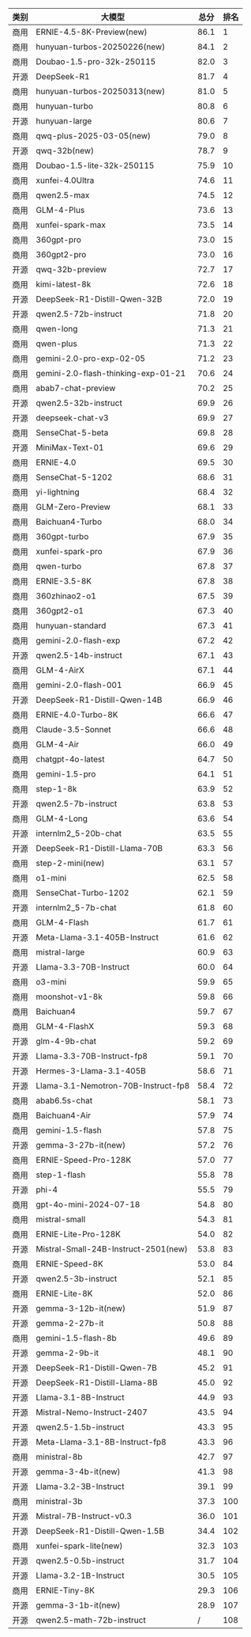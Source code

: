 
| 类别 | 大模型                         | 总分  | 排名 |
|-----|------------------------------|------|----|
|商用|ERNIE-4.5-8K-Preview(new)|86.1|1|
|商用|hunyuan-turbos-20250226(new)|84.1|2|
|商用|Doubao-1.5-pro-32k-250115|82.0|3|
|开源|DeepSeek-R1|81.7|4|
|商用|hunyuan-turbos-20250313(new)|81.0|5|
|商用|hunyuan-turbo|80.8|6|
|开源|hunyuan-large|80.6|7|
|商用|qwq-plus-2025-03-05(new)|79.0|8|
|开源|qwq-32b(new)|78.7|9|
|商用|Doubao-1.5-lite-32k-250115|75.9|10|
|商用|xunfei-4.0Ultra|74.6|11|
|商用|qwen2.5-max|74.5|12|
|商用|GLM-4-Plus|73.6|13|
|商用|xunfei-spark-max|73.5|14|
|商用|360gpt-pro|73.0|15|
|商用|360gpt2-pro|73.0|16|
|开源|qwq-32b-preview|72.7|17|
|商用|kimi-latest-8k|72.6|18|
|开源|DeepSeek-R1-Distill-Qwen-32B|72.0|19|
|开源|qwen2.5-72b-instruct|71.8|20|
|商用|qwen-long|71.3|21|
|商用|qwen-plus|71.3|22|
|商用|gemini-2.0-pro-exp-02-05|71.2|23|
|商用|gemini-2.0-flash-thinking-exp-01-21|70.6|24|
|商用|abab7-chat-preview|70.2|25|
|开源|qwen2.5-32b-instruct|69.9|26|
|开源|deepseek-chat-v3|69.9|27|
|商用|SenseChat-5-beta|69.8|28|
|开源|MiniMax-Text-01|69.6|29|
|商用|ERNIE-4.0|69.5|30|
|商用|SenseChat-5-1202|68.6|31|
|商用|yi-lightning|68.4|32|
|商用|GLM-Zero-Preview|68.1|33|
|商用|Baichuan4-Turbo|68.0|34|
|商用|360gpt-turbo|67.9|35|
|商用|xunfei-spark-pro|67.9|36|
|商用|qwen-turbo|67.8|37|
|商用|ERNIE-3.5-8K|67.8|38|
|商用|360zhinao2-o1|67.5|39|
|商用|360gpt2-o1|67.3|40|
|商用|hunyuan-standard|67.3|41|
|商用|gemini-2.0-flash-exp|67.2|42|
|开源|qwen2.5-14b-instruct|67.1|43|
|商用|GLM-4-AirX|67.1|44|
|商用|gemini-2.0-flash-001|66.9|45|
|开源|DeepSeek-R1-Distill-Qwen-14B|66.9|46|
|商用|ERNIE-4.0-Turbo-8K|66.6|47|
|商用|Claude-3.5-Sonnet|66.6|48|
|商用|GLM-4-Air|66.0|49|
|商用|chatgpt-4o-latest|64.7|50|
|商用|gemini-1.5-pro|64.1|51|
|商用|step-1-8k|63.9|52|
|开源|qwen2.5-7b-instruct|63.8|53|
|商用|GLM-4-Long|63.6|54|
|开源|internlm2_5-20b-chat|63.5|55|
|开源|DeepSeek-R1-Distill-Llama-70B|63.3|56|
|商用|step-2-mini(new)|63.1|57|
|商用|o1-mini|62.5|58|
|商用|SenseChat-Turbo-1202|62.1|59|
|开源|internlm2_5-7b-chat|61.8|60|
|商用|GLM-4-Flash|61.7|61|
|开源|Meta-Llama-3.1-405B-Instruct|61.6|62|
|商用|mistral-large|60.9|63|
|开源|Llama-3.3-70B-Instruct|60.0|64|
|商用|o3-mini|59.9|65|
|商用|moonshot-v1-8k|59.8|66|
|商用|Baichuan4|59.7|67|
|商用|GLM-4-FlashX|59.3|68|
|开源|glm-4-9b-chat|59.2|69|
|开源|Llama-3.3-70B-Instruct-fp8|59.1|70|
|开源|Hermes-3-Llama-3.1-405B|58.6|71|
|开源|Llama-3.1-Nemotron-70B-Instruct-fp8|58.4|72|
|商用|abab6.5s-chat|58.1|73|
|商用|Baichuan4-Air|57.9|74|
|商用|gemini-1.5-flash|57.8|75|
|开源|gemma-3-27b-it(new)|57.2|76|
|商用|ERNIE-Speed-Pro-128K|57.0|77|
|商用|step-1-flash|55.8|78|
|开源|phi-4|55.5|79|
|商用|gpt-4o-mini-2024-07-18|54.8|80|
|商用|mistral-small|54.3|81|
|商用|ERNIE-Lite-Pro-128K|54.0|82|
|开源|Mistral-Small-24B-Instruct-2501(new)|53.8|83|
|商用|ERNIE-Speed-8K|53.0|84|
|开源|qwen2.5-3b-instruct|52.1|85|
|商用|ERNIE-Lite-8K|52.0|86|
|开源|gemma-3-12b-it(new)|51.9|87|
|开源|gemma-2-27b-it|50.8|88|
|商用|gemini-1.5-flash-8b|49.6|89|
|开源|gemma-2-9b-it|48.1|90|
|开源|DeepSeek-R1-Distill-Qwen-7B|45.2|91|
|开源|DeepSeek-R1-Distill-Llama-8B|45.0|92|
|开源|Llama-3.1-8B-Instruct|44.9|93|
|开源|Mistral-Nemo-Instruct-2407|43.5|94|
|开源|qwen2.5-1.5b-instruct|43.3|95|
|开源|Meta-Llama-3.1-8B-Instruct-fp8|43.3|96|
|商用|ministral-8b|42.7|97|
|开源|gemma-3-4b-it(new)|41.3|98|
|开源|Llama-3.2-3B-Instruct|39.1|99|
|商用|ministral-3b|37.3|100|
|开源|Mistral-7B-Instruct-v0.3|36.0|101|
|开源|DeepSeek-R1-Distill-Qwen-1.5B|34.4|102|
|商用|xunfei-spark-lite(new)|32.3|103|
|开源|qwen2.5-0.5b-instruct|31.7|104|
|开源|Llama-3.2-1B-Instruct|30.5|105|
|商用|ERNIE-Tiny-8K|29.3|106|
|开源|gemma-3-1b-it(new)|28.9|107|
|开源|qwen2.5-math-72b-instruct|/|108|

